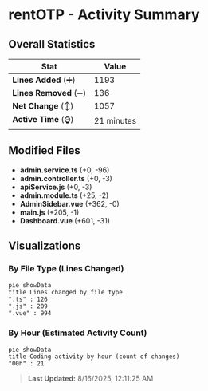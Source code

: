 # rentOTP - Activity Summary 

## Overall Statistics

| Stat                   | Value                                                             |
| ---------------------- | ----------------------------------------------------------------- |
| **Lines Added** (➕)   | 1193                                          |
| **Lines Removed** (➖) | 136                                        |
| **Net Change** (↕)    | 1057                |
| **Active Time** (⌚)   | 21 minutes |


## Modified Files
- **admin.service.ts** (+0, -96)
- **admin.controller.ts** (+0, -3)
- **apiService.js** (+0, -3)
- **admin.module.ts** (+25, -2)
- **AdminSidebar.vue** (+362, -0)
- **main.js** (+205, -1)
- **Dashboard.vue** (+601, -31)

## Visualizations

### By File Type (Lines Changed)

```mermaid
pie showData
title Lines changed by file type
".ts" : 126
".js" : 209
".vue" : 994
```

### By Hour (Estimated Activity Count)

```mermaid
pie showData
title Coding activity by hour (count of changes)
"00h" : 21
```


> **Last Updated:** 8/16/2025, 12:11:25 AM